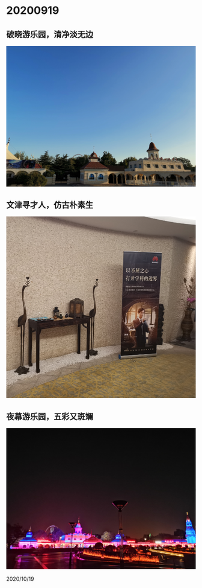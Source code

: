 # 20200919
## 破晓游乐园，清净淡无边
![](../../../assets/001/2020091901.png)

## 文津寻才人，仿古朴素生
![](../../../assets/001/2020091902.png)

## 夜幕游乐园，五彩又斑斓
![](../../../assets/001/2020091903.png)


2020/10/19